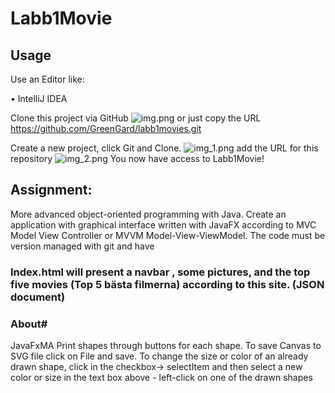 # Labb1Movie


## Usage

Use an Editor like:

• IntelliJ IDEA

Clone this project via GitHub
![img.png](img/img.png)
or just copy the URL https://github.com/GreenGard/labb1movies.git 

Create a new project, click Git and Clone. 
![img_1.png](img/img_1.png)
add the URL for this repository
![img_2.png](img/img_2.png)
You now have access to Labb1Movie!

## Assignment: 
More advanced object-oriented programming with Java. Create an application with graphical
interface written with JavaFX according to MVC Model View Controller or MVVM Model-View-ViewModel. The code must be version managed with git and have
### Index.html will present a navbar , some pictures, and the top five movies (Top 5 bästa filmerna) according to this site. (JSON document)

### About# 
JavaFxMA
Print shapes through buttons for each shape.
To save Canvas to SVG file click on File and save.
To change the size or color of an already drawn shape, click in the checkbox-> selectItem and then select a new color or size in the text box above - left-click on one of the drawn shapes
